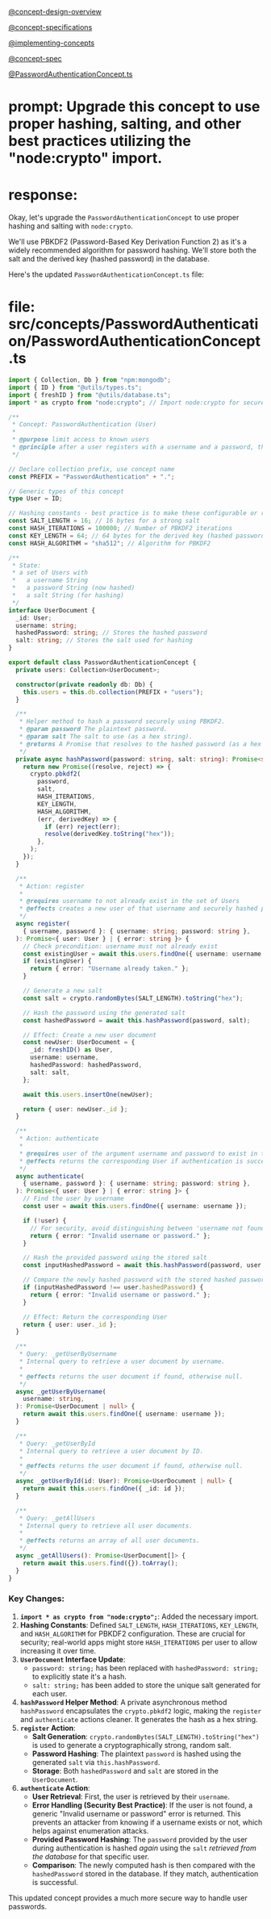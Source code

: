 [@concept-design-overview](../../background/concept-design-overview.md)

[@concept-specifications](../../background/concept-specifications.md)

[@implementing-concepts](../../background/implementing-concepts.md)

[@concept-spec](PasswordAuthentication.md)

[@PasswordAuthenticationConcept.ts](../../../src/concepts/PasswordAuthentication/PasswordAuthenticationConcept.ts)

# prompt: Upgrade this concept to use proper hashing, salting, and other best practices utilizing the "node:crypto" import.
# response:

Okay, let's upgrade the `PasswordAuthenticationConcept` to use proper hashing and salting with `node:crypto`.

We'll use PBKDF2 (Password-Based Key Derivation Function 2) as it's a widely recommended algorithm for password hashing. We'll store both the salt and the derived key (hashed password) in the database.

Here's the updated `PasswordAuthenticationConcept.ts` file:

# file: src/concepts/PasswordAuthentication/PasswordAuthenticationConcept.ts

```typescript
import { Collection, Db } from "npm:mongodb";
import { ID } from "@utils/types.ts";
import { freshID } from "@utils/database.ts";
import * as crypto from "node:crypto"; // Import node:crypto for secure hashing

/**
 * Concept: PasswordAuthentication (User)
 *
 * @purpose limit access to known users
 * @principle after a user registers with a username and a password, they can authenticate with that same username and password and be treated each time as the same user
 */

// Declare collection prefix, use concept name
const PREFIX = "PasswordAuthentication" + ".";

// Generic types of this concept
type User = ID;

// Hashing constants - best practice is to make these configurable or robust
const SALT_LENGTH = 16; // 16 bytes for a strong salt
const HASH_ITERATIONS = 100000; // Number of PBKDF2 iterations
const KEY_LENGTH = 64; // 64 bytes for the derived key (hashed password)
const HASH_ALGORITHM = "sha512"; // Algorithm for PBKDF2

/**
 * State:
 * a set of Users with
 *   a username String
 *   a password String (now hashed)
 *   a salt String (for hashing)
 */
interface UserDocument {
  _id: User;
  username: string;
  hashedPassword: string; // Stores the hashed password
  salt: string; // Stores the salt used for hashing
}

export default class PasswordAuthenticationConcept {
  private users: Collection<UserDocument>;

  constructor(private readonly db: Db) {
    this.users = this.db.collection(PREFIX + "users");
  }

  /**
   * Helper method to hash a password securely using PBKDF2.
   * @param password The plaintext password.
   * @param salt The salt to use (as a hex string).
   * @returns A Promise that resolves to the hashed password (as a hex string).
   */
  private async hashPassword(password: string, salt: string): Promise<string> {
    return new Promise((resolve, reject) => {
      crypto.pbkdf2(
        password,
        salt,
        HASH_ITERATIONS,
        KEY_LENGTH,
        HASH_ALGORITHM,
        (err, derivedKey) => {
          if (err) reject(err);
          resolve(derivedKey.toString("hex"));
        },
      );
    });
  }

  /**
   * Action: register
   *
   * @requires username to not already exist in the set of Users
   * @effects creates a new user of that username and securely hashed password (with salt), adds that user to the set of users, and returns the new user
   */
  async register(
    { username, password }: { username: string; password: string },
  ): Promise<{ user: User } | { error: string }> {
    // Check precondition: username must not already exist
    const existingUser = await this.users.findOne({ username: username });
    if (existingUser) {
      return { error: "Username already taken." };
    }

    // Generate a new salt
    const salt = crypto.randomBytes(SALT_LENGTH).toString("hex");

    // Hash the password using the generated salt
    const hashedPassword = await this.hashPassword(password, salt);

    // Effect: Create a new user document
    const newUser: UserDocument = {
      _id: freshID() as User,
      username: username,
      hashedPassword: hashedPassword,
      salt: salt,
    };

    await this.users.insertOne(newUser);

    return { user: newUser._id };
  }

  /**
   * Action: authenticate
   *
   * @requires user of the argument username and password to exist in the set of Users
   * @effects returns the corresponding User if authentication is successful, otherwise an error.
   */
  async authenticate(
    { username, password }: { username: string; password: string },
  ): Promise<{ user: User } | { error: string }> {
    // Find the user by username
    const user = await this.users.findOne({ username: username });

    if (!user) {
      // For security, avoid distinguishing between 'username not found' and 'wrong password'
      return { error: "Invalid username or password." };
    }

    // Hash the provided password using the stored salt
    const inputHashedPassword = await this.hashPassword(password, user.salt);

    // Compare the newly hashed password with the stored hashed password
    if (inputHashedPassword !== user.hashedPassword) {
      return { error: "Invalid username or password." };
    }

    // Effect: Return the corresponding User
    return { user: user._id };
  }

  /**
   * Query: _getUserByUsername
   * Internal query to retrieve a user document by username.
   *
   * @effects returns the user document if found, otherwise null.
   */
  async _getUserByUsername(
    username: string,
  ): Promise<UserDocument | null> {
    return await this.users.findOne({ username: username });
  }

  /**
   * Query: _getUserById
   * Internal query to retrieve a user document by ID.
   *
   * @effects returns the user document if found, otherwise null.
   */
  async _getUserById(id: User): Promise<UserDocument | null> {
    return await this.users.findOne({ _id: id });
  }

  /**
   * Query: _getAllUsers
   * Internal query to retrieve all user documents.
   *
   * @effects returns an array of all user documents.
   */
  async _getAllUsers(): Promise<UserDocument[]> {
    return await this.users.find({}).toArray();
  }
}
```

### Key Changes:

1.  **`import * as crypto from "node:crypto";`**: Added the necessary import.
2.  **Hashing Constants**: Defined `SALT_LENGTH`, `HASH_ITERATIONS`, `KEY_LENGTH`, and `HASH_ALGORITHM` for PBKDF2 configuration. These are crucial for security; real-world apps might store `HASH_ITERATIONS` per user to allow increasing it over time.
3.  **`UserDocument` Interface Update**:
    *   `password: string;` has been replaced with `hashedPassword: string;` to explicitly state it's a hash.
    *   `salt: string;` has been added to store the unique salt generated for each user.
4.  **`hashPassword` Helper Method**: A private asynchronous method `hashPassword` encapsulates the `crypto.pbkdf2` logic, making the `register` and `authenticate` actions cleaner. It generates the hash as a hex string.
5.  **`register` Action**:
    *   **Salt Generation**: `crypto.randomBytes(SALT_LENGTH).toString("hex")` is used to generate a cryptographically strong, random salt.
    *   **Password Hashing**: The plaintext `password` is hashed using the generated `salt` via `this.hashPassword`.
    *   **Storage**: Both `hashedPassword` and `salt` are stored in the `UserDocument`.
6.  **`authenticate` Action**:
    *   **User Retrieval**: First, the user is retrieved by their `username`.
    *   **Error Handling (Security Best Practice)**: If the user is not found, a generic "Invalid username or password" error is returned. This prevents an attacker from knowing if a username exists or not, which helps against enumeration attacks.
    *   **Provided Password Hashing**: The `password` provided by the user during authentication is hashed *again* using the `salt` *retrieved from the database* for that specific user.
    *   **Comparison**: The newly computed hash is then compared with the `hashedPassword` stored in the database. If they match, authentication is successful.

This updated concept provides a much more secure way to handle user passwords.